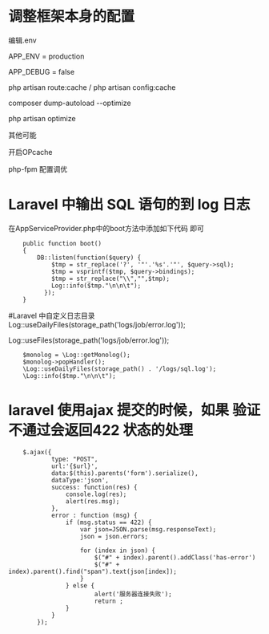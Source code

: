 
# 调整框架本身的配置

编辑.env

APP_ENV = production

APP_DEBUG = false

php artisan route:cache / php artisan config:cache

composer dump-autoload --optimize

php artisan optimize

其他可能

开启OPcache

php-fpm 配置调优

# Laravel 中输出 SQL 语句的到 log 日志

在AppServiceProvider.php中的boot方法中添加如下代码 即可

```
    public function boot()
    {
        DB::listen(function($query) {
            $tmp = str_replace('?', '"'.'%s'.'"', $query->sql);
            $tmp = vsprintf($tmp, $query->bindings);
            $tmp = str_replace("\\","",$tmp);
            Log::info($tmp."\n\n\t");
          });
    }
```
#Laravel 中自定义日志目录
Log::useDailyFiles(storage_path('logs/job/error.log'));

Log::useFiles(storage_path('logs/job/error.log'));
 
```
    $monolog = \Log::getMonolog();
    $monolog->popHandler();
    \Log::useDailyFiles(storage_path() . '/logs/sql.log');
    \Log::info($tmp."\n\n\t");
```

# laravel 使用ajax 提交的时候，如果 验证不通过会返回422 状态的处理
```
    $.ajax({        
            type: "POST",
            url:'{$url}',
            data:$(this).parents('form').serialize(),
            dataType:'json',
            success: function(res) {
                console.log(res);
                alert(res.msg);
            },
            error : function (msg) {   
                if (msg.status == 422) {
                    var json=JSON.parse(msg.responseText);
                    json = json.errors;

                    for (index in json) {
                        $("#" + index).parent().addClass('has-error')
                        $("#" + index).parent().find("span").text(json[index]);
                    }
                } else {
                        alert('服务器连接失败');
                        return ;
                }
            }
        });
```